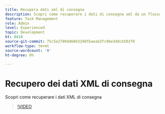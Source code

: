 ```yaml
---
title: Recupera dati xml di consegna
description: Scopri come recuperare i dati di consegna xml da un flusso di lavoro
feature: Task Management
role: Admin
level: Experienced
topic: Development
kt: 8418
source-git-commit: 75c5e2709dd6043198fbaeab3fc96e34dcb502f0
workflow-type: tm+mt
source-wordcount: '0'
ht-degree: 0%

---
```



# Recupero dei dati XML di consegna

Scopri come recuperare i dati XML di consegna

>[!VIDEO](https://video.tv.adobe.com/v/335949?quality=12)
